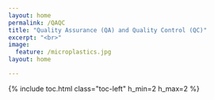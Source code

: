 ```yaml
---
layout: home
permalink: /QAQC
title: "Quality Assurance (QA) and Quality Control (QC)"
excerpt: "<br>"
image:
  feature: /microplastics.jpg
layout: home

---
```

{% include toc.html class="toc-left" h_min=2 h_max=2 %} 
